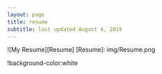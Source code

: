 ```yaml
---
layout: page
title: resume
subtitle: last updated August 4, 2019
---
```

![My Resume][Resume]
[Resume]: img/Resume.png

!background-color:white
